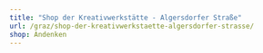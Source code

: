 ```yaml
---
title: "Shop der Kreativwerkstätte - Algersdorfer Straße"
url: /graz/shop-der-kreativwerkstaette-algersdorfer-strasse/
shop: Andenken
---
```

